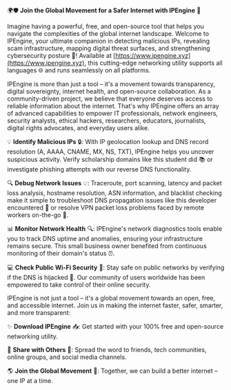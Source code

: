 🌍🛡️ **Join the Global Movement for a Safer Internet with IPEngine** 🚀

Imagine having a powerful, free, and open-source tool that helps you navigate the complexities of the global internet landscape. Welcome to IPEngine, your ultimate companion in detecting malicious IPs, revealing scam infrastructure, mapping digital threat surfaces, and strengthening cybersecurity posture 🔐! Available at [https://www.ipengine.xyz](https://www.ipengine.xyz), this cutting-edge networking utility supports all languages 🌐 and runs seamlessly on all platforms.

IPEngine is more than just a tool – it's a movement towards transparency, digital sovereignty, internet health, and open-source collaboration. As a community-driven project, we believe that everyone deserves access to reliable information about the internet. That's why IPEngine offers an array of advanced capabilities to empower IT professionals, network engineers, security analysts, ethical hackers, researchers, educators, journalists, digital rights advocates, and everyday users alike.

💡 **Identify Malicious IPs** 🔒: With IP geolocation lookup and DNS record resolution (A, AAAA, CNAME, MX, NS, TXT), IPEngine helps you uncover suspicious activity. Verify scholarship domains like this student did 📚 or investigate phishing attempts with our reverse DNS functionality.

🔍 **Debug Network Issues** 💡: Traceroute, port scanning, latency and packet loss analysis, hostname resolution, ASN information, and blacklist checking make it simple to troubleshoot DNS propagation issues like this developer encountered 🤖 or resolve VPN packet loss problems faced by remote workers on-the-go 🛫️.

📊 **Monitor Network Health** 🔍: IPEngine's network diagnostics tools enable you to track DNS uptime and anomalies, ensuring your infrastructure remains secure. This small business owner benefited from continuous monitoring of their domain's status ⏰.

💻 **Check Public Wi-Fi Security** 🚨: Stay safe on public networks by verifying if the DNS is hijacked 📡. Our community of users worldwide has been empowered to take control of their online security.

IPEngine is not just a tool – it's a global movement towards an open, free, and accessible internet. Join us in making the internet faster, safer, smarter, and more transparent:

✨ **Download IPEngine** 📥: Get started with your 100% free and open-source networking utility.

🤝 **Share with Others** 👥: Spread the word to friends, tech communities, online groups, and social media channels.

🌎 **Join the Global Movement** 🚀: Together, we can build a better internet – one IP at a time.